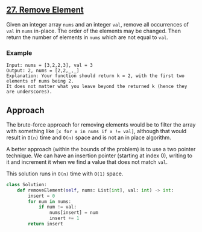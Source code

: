 ## [27. Remove Element](https://leetcode.com/problems/remove-element/description/?envType=problem-list-v2&envId=r27zde7r)

Given an integer array `nums` and an integer `val`, remove all occurrences of `val` in `nums` in-place. The order of the elements may be changed. Then return the number of elements in `nums` which are not equal to `val`.

### Example

```
Input: nums = [3,2,2,3], val = 3
Output: 2, nums = [2,2,_,_]
Explanation: Your function should return k = 2, with the first two elements of nums being 2.
It does not matter what you leave beyond the returned k (hence they are underscores).
```

## Approach

The brute-force approach for removing elements would be to filter the array with something like `[x for x in nums if x != val]`, although that would result in `O(n)` time and `O(n)` space and is not an in place algorithm.

A better approach (within the bounds of the problem) is to use a two pointer technique. We can have an insertion pointer (starting at index 0), writing to it and increment it when we find a value that does not match `val`.

This solution runs in `O(n)` time with `O(1)` space.

```python
class Solution:
    def removeElement(self, nums: List[int], val: int) -> int:
        insert = 0
        for num in nums:
            if num != val:
                nums[insert] = num
                insert += 1
        return insert
```
